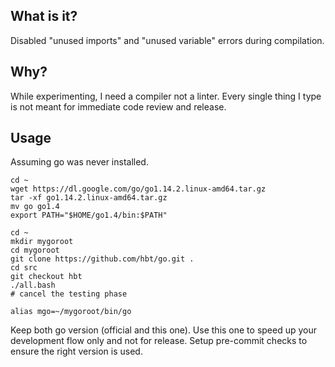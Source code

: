 ## What is it?

Disabled "unused imports" and "unused variable" errors during compilation.


## Why?

While experimenting, I need a compiler not a linter. 
Every single thing I type is not meant for immediate code review and release.


## Usage

Assuming go was never installed. 

```
cd ~
wget https://dl.google.com/go/go1.14.2.linux-amd64.tar.gz
tar -xf go1.14.2.linux-amd64.tar.gz
mv go go1.4
export PATH="$HOME/go1.4/bin:$PATH" 

cd ~
mkdir mygoroot
cd mygoroot
git clone https://github.com/hbt/go.git .
cd src
git checkout hbt
./all.bash
# cancel the testing phase

alias mgo=~/mygoroot/bin/go
```


Keep both go version (official and this one). Use this one to speed up your development flow only and not for release.
Setup pre-commit checks to ensure the right version is used.
